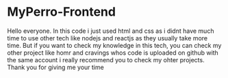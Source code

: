 # MyPerro-Frontend
Hello everyone.
In this code i just used html and css as i didnt have much time to use other tech like nodejs and reactjs as they usually take more time. 
But if you want to check my knowledge in this tech, you can check my other project like homr and cravings whos code is uploaded on github with the same account
i really recommend you to check my ohter projects.
Thank you for giving me your time

